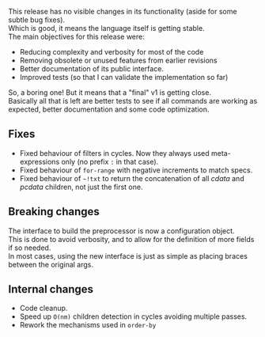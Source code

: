 This release has no visible changes in its functionality (aside for some subtle bug fixes).  
Which is good, it means the language itself is getting stable.  
The main objectives for this release were:

- Reducing complexity and verbosity for most of the code
- Removing obsolete or unused features from earlier revisions
- Better documentation of its public interface.
- Improved tests (so that I can validate the implementation so far)

So, a boring one! But it means that a "final" v1 is getting close.  
Basically all that is left are better tests to see if all commands are working as expected, better documentation and some code optimization.

## Fixes

- Fixed behaviour of filters in cycles. Now they always used meta-expressions only (no prefix `:` in that case).
- Fixed behaviour of `for-range` with negative increments to match specs.
- Fixed behaviour of `~!txt` to return the concatenation of all _cdata_ and _pcdata_ children, not just the first one.

## Breaking changes

The interface to build the preprocessor is now a configuration object.  
This is done to avoid verbosity, and to allow for the definition of more fields if so needed.  
In most cases, using the new interface is just as simple as placing braces between the original args.

## Internal changes

- Code cleanup.
- Speed up `O(nm)` children detection in cycles avoiding multiple passes.
- Rework the mechanisms used in `order-by`
